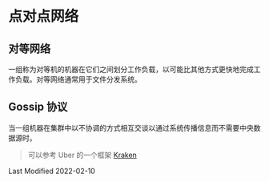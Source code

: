 # 点对点网络

## 对等网络

一组称为对等机的机器在它们之间划分工作负载，以可能比其他方式更快地完成工作负载。对等网络通常用于文件分发系统。

## Gossip 协议

当一组机器在集群中以不协调的方式相互交谈以通过系统传播信息而不需要中央数据源时。

>可以参考 Uber 的一个框架 [Kraken](https://github.com/uber/kraken)

Last Modified 2022-02-10
